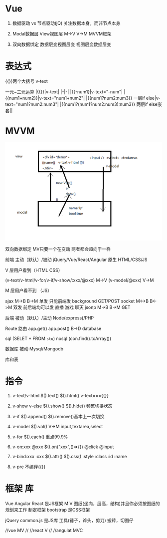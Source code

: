 # Vue

1. 数据驱动 vs 节点驱动(jQ)  关注数据本身，而非节点本身

2. Modal数据层 View视图层   M->V   V->M MVVM框架

3. 双向数据绑定  数据层变视图层变 视图层变数据层变


# 表达式

{{}}两个大括号  v-text

一元~三元运算
|{{}}|v-text|
|-|-|
|{{-num1}|v-text="-num"|
|{{num1+num2}}|v-text="num1+num2"|
|{{num1?num2:num3}} 一层if else|v-text="num1?num2:num3"|
|{{num1?(num1?num2:num3):num3}}  两层if else嵌套||

# MVVM

<img src="mv模式.png" />

双向数据绑定  MV只要一个在变动  两者都会趋向于一样

前端 主动（默认）/被动   jQuery/Vue/React/Angular  原生   HTML/CSS/JS

V 层用户看到（HTML CSS）

(v-text/v-html/v-for/v-if/v-show/:xxx/@xxx) M->V
(v-model/@xxx)                              V->M

M 层用户看不到 （JS）

ajax                                        M->B B->M   单发 只能前端发 background   GET/POST
socket                                      M<->B B<->M 双发  前后端均可以发   直播 游戏 聊天
jsonp                                       M->B B->M   GET

后端 被动（默认）/主动  Node(express)/PHP

Route 路由  app.get()  app.post()                  B->D database

sql                                         (SELET * FROM `stu`)
nosql                                       (con.find().toArray())

数据库 被动  Mysql/Mongodb

库和表


# 指令

1. v-text/v-html  $().text()  $().html()   v-text==={{}}

2. v-show v-else  $().show()  $().hide()   频繁切换状态

3. v-if           $().append() $().remove()基本上一次切换

4. v-model         $().val()   V->M  input,textarea,select

5. v-for          $().each() 重点99.9%

6. v-on:xxx  @xxx $().on("xxx",()=>{}) @click @input

7. v-bind:xxx :xxx $().attr()  $().css()   :style  :class  :id :name

8. v-pre          不编译{{}}

# 框架 库

Vue Angular React  是JS框架     M V    图纸(坐向，层高，结构)并且你必须按图纸的规划来工作  制定框架
bootstrap          是CSS框架

jQuery common.js   是JS库                     工具(锤子，斧头，剪刀)                            搬砖，切图仔

//vue MV
//
//react  V
//
//angulat  MVC